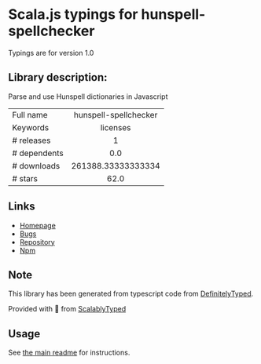 
# Scala.js typings for hunspell-spellchecker

Typings are for version 1.0

## Library description:
Parse and use Hunspell dictionaries in Javascript

|                    |                 |
| ------------------ | :-------------: |
| Full name          | hunspell-spellchecker |
| Keywords           | licenses |
| # releases         | 1 |
| # dependents       | 0.0 |
| # downloads        | 261388.33333333334 |
| # stars            | 62.0 |

## Links
- [Homepage](https://github.com/GitbookIO/hunspell-spellchecker)
- [Bugs](https://github.com/GitbookIO/hunspell-spellchecker/issues)
- [Repository](https://github.com/GitbookIO/hunspell-spellchecker)
- [Npm](https://www.npmjs.com/package/hunspell-spellchecker)
    


## Note
This library has been generated from typescript code from [DefinitelyTyped](https://definitelytyped.org).

Provided with :purple_heart: from [ScalablyTyped](https://github.com/oyvindberg/ScalablyTyped)

## Usage
See [the main readme](../../readme.md) for instructions.


